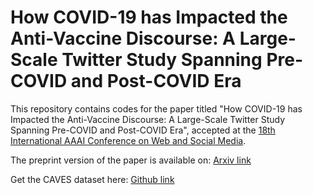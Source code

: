 # How COVID-19 has Impacted the Anti-Vaccine Discourse: A Large-Scale Twitter Study Spanning Pre-COVID and Post-COVID Era

This repository contains codes for the paper titled "How COVID-19 has Impacted the Anti-Vaccine Discourse: A Large-Scale Twitter Study Spanning Pre-COVID and Post-COVID Era", accepted at the [18th International AAAI Conference on Web and Social Media](https://www.icwsm.org/2024/index.html/).

The preprint version of the paper is available on: [Arxiv link](https://arxiv.org/abs/2404.01669)

Get the CAVES dataset here: [Github link](https://github.com/sohampoddar26/caves-data)

